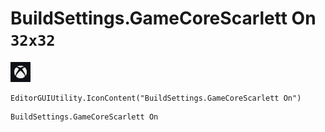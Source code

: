 # BuildSettings.GameCoreScarlett On `32x32`
<img src="/img/BuildSettings.GameCoreScarlett%20On.png" width=32 height=32>

``` CSharp
EditorGUIUtility.IconContent("BuildSettings.GameCoreScarlett On")
```
```
BuildSettings.GameCoreScarlett On
```
